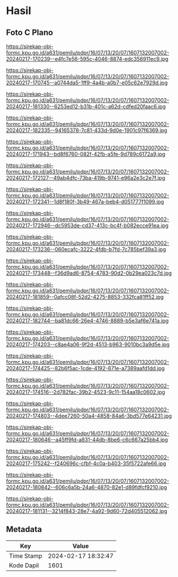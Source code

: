 # Hasil

## Foto C Plano

https://sirekap-obj-formc.kpu.go.id/a631/pemilu/pdpr/16/07/13/20/07/1607132007002-20240217-170239--e4fc7e56-595c-4046-8874-edc356911ec9.jpg

https://sirekap-obj-formc.kpu.go.id/a631/pemilu/pdpr/16/07/13/20/07/1607132007002-20240217-170745--a0744da5-1ff9-4a4b-a0b7-e05c62e7929d.jpg

https://sirekap-obj-formc.kpu.go.id/a631/pemilu/pdpr/16/07/13/20/07/1607132007002-20240217-181330--6253ed12-b31b-401c-a62d-cdfed20faac6.jpg

https://sirekap-obj-formc.kpu.go.id/a631/pemilu/pdpr/16/07/13/20/07/1607132007002-20240217-182335--94165378-7c81-433d-9d0e-1901c97f6369.jpg

https://sirekap-obj-formc.kpu.go.id/a631/pemilu/pdpr/16/07/13/20/07/1607132007002-20240217-171943--bd8f6760-082f-42fb-a5fe-9d789c6172a9.jpg

https://sirekap-obj-formc.kpu.go.id/a631/pemilu/pdpr/16/07/13/20/07/1607132007002-20240217-172127--49ab4dfc-73ba-419b-9741-e96a2e3c2e7f.jpg

https://sirekap-obj-formc.kpu.go.id/a631/pemilu/pdpr/16/07/13/20/07/1607132007002-20240217-172341--1d8f180f-3b49-467a-beb4-d051777f1099.jpg

https://sirekap-obj-formc.kpu.go.id/a631/pemilu/pdpr/16/07/13/20/07/1607132007002-20240217-172946--dc5953de-cd37-413c-bc4f-b082ecce91ea.jpg

https://sirekap-obj-formc.kpu.go.id/a631/pemilu/pdpr/16/07/13/20/07/1607132007002-20240217-173236--060ecafc-3222-4fdb-b7fd-7c785bef39a3.jpg

https://sirekap-obj-formc.kpu.go.id/a631/pemilu/pdpr/16/07/13/20/07/1607132007002-20240217-173448--f36d9ad6-8754-4783-90d2-0b29ea023c7d.jpg

https://sirekap-obj-formc.kpu.go.id/a631/pemilu/pdpr/16/07/13/20/07/1607132007002-20240217-181859--0afcc08f-52d2-4275-8853-332fca81ff52.jpg

https://sirekap-obj-formc.kpu.go.id/a631/pemilu/pdpr/16/07/13/20/07/1607132007002-20240217-182744--ba81dc66-26e4-4746-8889-b5e3af6e741a.jpg

https://sirekap-obj-formc.kpu.go.id/a631/pemilu/pdpr/16/07/13/20/07/1607132007002-20240217-174203--c8ae4a06-9f2d-4513-b963-9010bc3a9d5e.jpg

https://sirekap-obj-formc.kpu.go.id/a631/pemilu/pdpr/16/07/13/20/07/1607132007002-20240217-174425--82b6f5ac-1cde-4192-871e-a7389aafd1dd.jpg

https://sirekap-obj-formc.kpu.go.id/a631/pemilu/pdpr/16/07/13/20/07/1607132007002-20240217-174516--2d782fac-39b2-4523-9c11-154aa18c0602.jpg

https://sirekap-obj-formc.kpu.go.id/a631/pemilu/pdpr/16/07/13/20/07/1607132007002-20240217-174803--4dee7260-50a4-4858-84a6-3bd577e64231.jpg

https://sirekap-obj-formc.kpu.go.id/a631/pemilu/pdpr/16/07/13/20/07/1607132007002-20240217-180646--a45ff9fd-a831-44db-8be6-c6c667a25bb4.jpg

https://sirekap-obj-formc.kpu.go.id/a631/pemilu/pdpr/16/07/13/20/07/1607132007002-20240217-175242--f240696c-cfbf-4c0a-b403-35f5722afe66.jpg

https://sirekap-obj-formc.kpu.go.id/a631/pemilu/pdpr/16/07/13/20/07/1607132007002-20240217-180842--606c6a5b-24a6-4870-82e1-d89fdfcf9210.jpg

https://sirekap-obj-formc.kpu.go.id/a631/pemilu/pdpr/16/07/13/20/07/1607132007002-20240217-181131--3214f843-28e7-4a92-9d60-72d405512062.jpg


## Metadata

| Key        | Value               |
| ---------- | ------------------- |
| Time Stamp | 2024-02-17 18:32:47 |
| Kode Dapil | 1601                |



